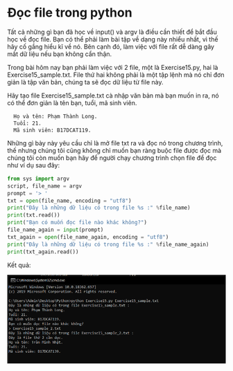 # Đọc file trong python #

Tất cả những gì bạn đã học về input() và argv là điều cần thiết để bắt đầu học về đọc file. Bạn có thể phải làm bài tập về dạng này nhiểu nhất, vì thế hãy cố gắng hiểu kĩ về nó. Bên cạnh đó, làm việc với file rất dễ dàng gây mất dữ liệu nếu bạn không cẩn thận.

Trong bài hôm nay bạn phải làm việc với 2 file, một là Exercise15.py, hai là Exercise15_sample.txt. File thứ hai không phải là một tập lệnh mà nó chỉ đơn giản là tập văn bản, chúng ta sẽ đọc dữ liệu từ file này.

Hãy tạo file Exercise15_sample.txt cà nhập văn bản mà bạn muốn in ra, nó có thể đơn giản là tên bạn, tuổi, mã sinh viên.

```text
  Họ và tên: Phạm Thành Long.
  Tuổi: 21.
  Mã sinh viên: B17DCAT119.
```

Những gì bày này yêu cầu chỉ là mở file txt ra và đọc nó trong chương trình, thế nhưng chúng tôi cũng không chỉ muốn bạn ràng buộc file được đọc mà chúng tôi còn muốn bạn hãy để người chạy chương trình chọn file để đọc như ví dụ sau đây:

```python
from sys import argv
script, file_name = argv
prompt = '> '
txt = open(file_name, encoding = "utf8")
print("Đây là những dữ liệu có trong file %s :" %file_name)
print(txt.read())
print("Bạn có muốn đọc file nào khác không?")
file_name_again = input(prompt)
txt_again = open(file_name_again, encoding = "utf8")
print("Đây là những dữ liệu có trong file %s :" %file_name_again)
print(txt_again.read())
```

Kết quả:

![picture alt](./image/1.PNG)
